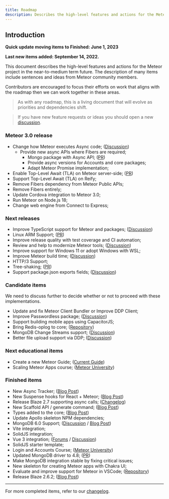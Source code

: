 ```yaml
---
title: Roadmap
description: Describes the high-level features and actions for the Meteor project in the near-to-medium term future.
---
```


## Introduction

**Quick update moving items to Finished: June 1, 2023**

**Last new items added: September 14, 2022.**

This document describes the high-level features and actions for the Meteor project in the near-to-medium term future.
The description of many items include sentences and ideas from Meteor community members.

Contributors are encouraged to focus their efforts on work that aligns with the roadmap then we can work together in these areas.


> As with any roadmap, this is a living document that will evolve as priorities and dependencies shift.

> If you have new feature requests or ideas you should open a new [discussion](https://github.com/meteor/meteor/discussions/new).

### Meteor 3.0 release

- Change how Meteor executes Async code; ([Discussion](https://github.com/meteor/meteor/discussions/11505))
  - Provide new async APIs where Fibers are required;
    - Mongo package with Async API; ([PR](https://github.com/meteor/meteor/pull/12028))
    - Provide async versions for Accounts and core packages;
    - Adapt Meteor Promise implementation;
- Enable Top-Level Await (TLA) on Meteor server-side; ([PR](https://github.com/meteor/meteor/pull/12095))
- Support Top-Level Await (TLA) on Reify;
- Remove Fibers dependency from Meteor Public APIs;
- Remove Fibers entirely;
- Update Cordova integration to Meteor 3.0;
- Run Meteor on Node.js 18;
- Change web engine from Connect to Express;

### Next releases

- Improve TypeScript support for Meteor and packages; ([Discussion](https://github.com/meteor/meteor/discussions/12080))
- Linux ARM Support; ([PR](https://github.com/meteor/meteor/pull/11809))
- Improve release quality with test coverage and CI automation;
- Review and help to modernize Meteor tools; ([Discussion](https://github.com/meteor/meteor/discussions/12073))
- Improve support for Windows 11 or adopt Windows with WSL;
- Improve Meteor build time; ([Discussion](https://github.com/meteor/meteor/discussions/11587))
- HTTP/3 Support;
- Tree-shaking; ([PR](https://github.com/meteor/meteor/pull/11164))
- Support package.json exports fields; ([Discussion](https://github.com/meteor/meteor/discussions/11727))

### Candidate items
We need to discuss further to decide whether or not to proceed with these implementations.

- Update and fix Meteor Client Bundler or Improve DDP Client;
- Improve Passwordless package; ([Discussion](https://github.com/meteor/meteor/discussions/12075))
- Support building mobile apps using CapacitorJS;
- Bring Redis-oplog to core; ([Repository](https://github.com/Meteor-Community-Packages/redis-oplog))
- MongoDB Change Streams support; ([Discussion](https://github.com/meteor/meteor/discussions/11842))
- Better file upload support via DDP; ([Discussion](https://github.com/meteor/meteor/discussions/11523))

### Next educational items

- Create a new Meteor Guide; ([Current Guide](https://guide.meteor.com/))
- Scaling Meteor Apps course; ([Meteor University](https://university.meteor.com/))

### Finished items

- New Async Tracker; ([Blog Post](https://blog.meteor.com/new-meteor-js-2-10-and-the-async-tracker-feature-ffdbe817c801))
- New Suspense hooks for React + Meteor; ([Blog Post](https://blog.meteor.com/new-suspense-hooks-for-meteor-5391570b3007))
- Release Blaze 2.7 supporting async calls; ([Changelog](https://www.blazejs.org/changelog.html))
- New Scaffold API / generate command; ([Blog Post](https://blog.meteor.com/new-meteor-2-9-and-the-scaffold-api-8b5b2b2b2b2b))
- Types added to the core; ([Blog Post](https://blog.meteor.com/new-meteor-2-8-1-and-adding-types-to-the-core-8a6ee56f0141))
- Update Apollo skeleton NPM dependencies;
- MongoDB 6.0 Support; ([Discussion](https://github.com/meteor/meteor/discussions/12092) / [Blog Post](https://blog.meteor.com/new-meteor-2-11-and-the-new-embedded-mongodb-19767076961b))
- Vite integration;
- SolidJS integration;
- Vue 3 integration; ([Forums](https://forums.meteor.com/t/status-of-vue-3-meteor/57915/25) / [Discussion](https://github.com/meteor/meteor/discussions/11521))
- SolidJS starter template;
- Login and Accounts Course; ([Meteor University](https://university.meteor.com/))
- Updated MongoDB driver to 4.8; ([PR](https://github.com/meteor/meteor/pull/12097))
- Make MongoDB integration stable by fixing critical issues;
- New skeleton for creating Meteor apps with Chakra UI;
- Evaluate and improve support for Meteor in VSCode; ([Repository](https://github.com/matheusccastroo/vscode-meteor-toolbox))
- Release Blaze 2.6.2; ([Blog Post](https://blog.meteor.com/new-meteor-js-2-12-and-the-blaze-2-6-2-release-b72c2a7a593f))

-----------

For more completed items, refer to our [changelog](https://docs.meteor.com/changelog.html).

